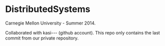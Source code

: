DistributedSystems
==================

Carnegie Mellon University - Summer 2014.


Collaborated with kasi--- (github account). This repo only contains the last commit from our private repository.

